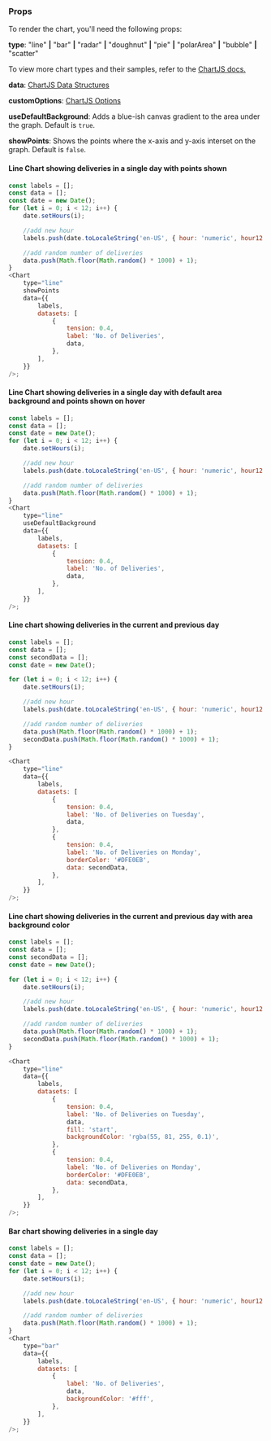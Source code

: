 ### Props

To render the chart, you'll need the following props:

**type**: "line" **|** "bar" **|** "radar" **|** "doughnut" **|** "pie" **|** "polarArea" **|** "bubble" **|** "scatter"

To view more chart types and their samples, refer to the [ChartJS docs.](https://www.chartjs.org/docs/latest/samples/bar/vertical.html)

**data**: [ChartJS Data Structures](https://www.chartjs.org/docs/3.0.2/general/data-structures.html)

**customOptions**: [ChartJS Options](https://www.chartjs.org/docs/3.0.2/general/options.html)

**useDefaultBackground**: Adds a blue-ish canvas gradient to the area under the graph. Default is `true`.

**showPoints**: Shows the points where the x-axis and y-axis interset on the graph. Default is `false`.

#### Line Chart showing deliveries in a single day with points shown

```js
const labels = [];
const data = [];
const date = new Date();
for (let i = 0; i < 12; i++) {
    date.setHours(i);

    //add new hour
    labels.push(date.toLocaleString('en-US', { hour: 'numeric', hour12: true }));

    //add random number of deliveries
    data.push(Math.floor(Math.random() * 1000) + 1);
}
<Chart
    type="line"
    showPoints
    data={{
        labels,
        datasets: [
            {
                tension: 0.4,
                label: 'No. of Deliveries',
                data,
            },
        ],
    }}
/>;
```

#### Line Chart showing deliveries in a single day with default area background and points shown on hover

```js
const labels = [];
const data = [];
const date = new Date();
for (let i = 0; i < 12; i++) {
    date.setHours(i);

    //add new hour
    labels.push(date.toLocaleString('en-US', { hour: 'numeric', hour12: true }));

    //add random number of deliveries
    data.push(Math.floor(Math.random() * 1000) + 1);
}
<Chart
    type="line"
    useDefaultBackground
    data={{
        labels,
        datasets: [
            {
                tension: 0.4,
                label: 'No. of Deliveries',
                data,
            },
        ],
    }}
/>;
```

#### Line chart showing deliveries in the current and previous day

```js
const labels = [];
const data = [];
const secondData = [];
const date = new Date();

for (let i = 0; i < 12; i++) {
    date.setHours(i);

    //add new hour
    labels.push(date.toLocaleString('en-US', { hour: 'numeric', hour12: true }));

    //add random number of deliveries
    data.push(Math.floor(Math.random() * 1000) + 1);
    secondData.push(Math.floor(Math.random() * 1000) + 1);
}

<Chart
    type="line"
    data={{
        labels,
        datasets: [
            {
                tension: 0.4,
                label: 'No. of Deliveries on Tuesday',
                data,
            },
            {
                tension: 0.4,
                label: 'No. of Deliveries on Monday',
                borderColor: '#DFE0EB',
                data: secondData,
            },
        ],
    }}
/>;
```

#### Line chart showing deliveries in the current and previous day with area background color

```js
const labels = [];
const data = [];
const secondData = [];
const date = new Date();

for (let i = 0; i < 12; i++) {
    date.setHours(i);

    //add new hour
    labels.push(date.toLocaleString('en-US', { hour: 'numeric', hour12: true }));

    //add random number of deliveries
    data.push(Math.floor(Math.random() * 1000) + 1);
    secondData.push(Math.floor(Math.random() * 1000) + 1);
}

<Chart
    type="line"
    data={{
        labels,
        datasets: [
            {
                tension: 0.4,
                label: 'No. of Deliveries on Tuesday',
                data,
                fill: 'start',
                backgroundColor: 'rgba(55, 81, 255, 0.1)',
            },
            {
                tension: 0.4,
                label: 'No. of Deliveries on Monday',
                borderColor: '#DFE0EB',
                data: secondData,
            },
        ],
    }}
/>;
```

#### Bar chart showing deliveries in a single day

```js
const labels = [];
const data = [];
const date = new Date();
for (let i = 0; i < 12; i++) {
    date.setHours(i);

    //add new hour
    labels.push(date.toLocaleString('en-US', { hour: 'numeric', hour12: true }));

    //add random number of deliveries
    data.push(Math.floor(Math.random() * 1000) + 1);
}
<Chart
    type="bar"
    data={{
        labels,
        datasets: [
            {
                label: 'No. of Deliveries',
                data,
                backgroundColor: '#fff',
            },
        ],
    }}
/>;
```
